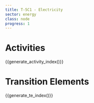 ```yaml
---
title: T-5C1 - Electricity
sector: energy
class: node
progress: 1
---
```




# Activities

{{generate_activity_index()}}


# Transition Elements

{{generate_te_index()}}


